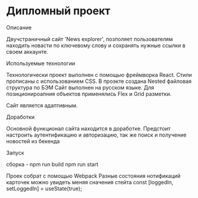 # Дипломный проект

Описание

Двучстраничный сайт 'News explorer', позполяет пользователям находить новасти по ключевому слову и сохранять нужные ссылки в своем аккаунте.

Используемые технологии

Технологически проект выполнен с помощью фреймворка React. Стили прописаны с использованием CSS. В проэкте создана Nested файловая структура по БЭМ
Сайт выполнен на русском языке.
Для позиционироапния объектов применялись Flex и Grid разметки.

Сайт является адаптивным.

Доработки

Основной функционал сайта находится в доработке. Предстоит настроить аутентификацию и авторизацию, так же поиск и получение новостей из бекенда

Запуск

сборка - npm run build
npm run start

Проек собрат с помощью Webpack
Разные состояния нотификаций карточек можно увидеть меняя сначения стейта
const [loggedIn, setLoggedIn] = useState(true);
